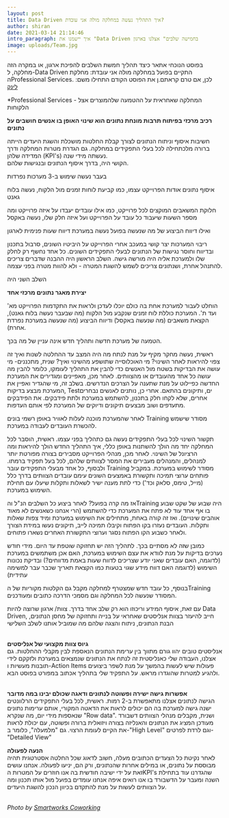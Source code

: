 ```yaml
---
layout: post
title: Data Driven איך התהליך נעשה במחלקה מולה אני עובדת?
author: shiran
date: 2021-03-14 21:14:46
intro_paragraph: איך יישמנו את "Data Driven בחמישה שלבים" אצלנו בארגון
image: uploads/Team.jpg
---
```

בפוסט הנוכחי אתאר כיצד תהליך חמשת השלבים להפיכת ארגון, או במקרה הזה מחלקה, ל-Data Driven התקיים בפועל  במחלקה מולה אני עובדת: מחלקת הProfessional Services. לכן, אם טרם קראתם.ן את הפוסט הקודם התחילו משם: [](https://shiran.tips/blog/%D7%97%D7%9E%D7%99%D7%A9%D7%94-%D7%A9%D7%9C%D7%91%D7%99%D7%9D-%D7%9C%D7%94%D7%A4%D7%99%D7%9B%D7%AA-%D7%94%D7%90%D7%A8%D7%92%D7%95%D7%9F-%D7%9Cdata-driven/)[לינק](https://shiran.tips/blog/%D7%97%D7%9E%D7%99%D7%A9%D7%94-%D7%A9%D7%9C%D7%91%D7%99%D7%9D-%D7%9C%D7%94%D7%A4%D7%99%D7%9B%D7%AA-%D7%94%D7%90%D7%A8%D7%92%D7%95%D7%9F-%D7%9Cdata-driven/)

\*Professional Services - המחלקה שאחראית על ההטמעה שלהמוצרים אצל הלקוחות

**רכיב מרכזי בפיתוח תרבות מונחת נתונים הוא שינוי האופן בו אנשים חושבים על נתונים**  <br>

חשיבות איסוף וניתוח הנתונים לצורך קבלת החלטות מושכלת והשגת היעדים הייתה ברורה מלכתחילה לכל בעלי התפקידים במחלקה. גם הגדרת מטרות המחלקה ודרך המדידה שלהן (KPI's) נעשתה מידי שנה. <br> הקושי היה, בדרך איסוף הנתונים ובנגישות שלהם.<br>

בעבר נעשה שימוש ב-3 מערכות נפרדות

איסוף נתונים אודות הפרוייקט עצמו, כמו קביעת לוחות זמנים מול הלקוח, נעשה בלוח גאנט

חלוקת המשאבים המוקצים לכל פרוייקט, כמו אילו עובדים יעבדו על איזה פרוייקט ומה מספר השעות שיעבוד כל עובד על הפרוייקט ועל איזה חלק שלו, נעשה באקסל

ואילו דיווח הביצוע של מה שנעשה בפועל נעשה במערכת דיווח שעות פנימית לארגון

ריבוי המערכות יצר קושי במעכב אחרי הפרוייקט על היביטיו השונים, סרבול בתכנון ובדיווח וחוסר נגישות של הנתונים לבעלי התפקידים השונים. כל אחד נחשף רק לחלק שלו ולמערכת אליה היה מורשה גישה. השלב הראשון היה ההבנה שדברים צריכים להתנהל אחרת, ושנתונים צריכים לשמש להשגת המטרה - ולא להוות מטרה בפני עצמה.

השלב השני היה

**יצירת מאגר נתונים מרכזי אחד**  <br>

הוחלט לעבור למערכת אחת בה כולם יוכלו לעדכן ולראות את התקדמות הפרוייקט מא' ועד ת'. המערכת כוללת לוח זמנים שנקבע מול הלקוח (מה שבעבר נעשה בלוח גאנט), הקצאת משאבים (מה שנעשה באקסל) ודיווח הביצוע (מה שנעשה במערכת נפרדת אחרת). 

הטמעה של מערכת חדשה ותהליך חדש אינה עניין של מה בכך.

ראשית, נעשה מחקר מקיף על מנת לנתח מה היה המצב עד ההחלטה לשנות ואיך זה צפוי להיראות לאחר השינוי? מי האוכלוסייה שתושפע מהשינוי ואיך? שנית, מתכננים- מי עושה את הבדיקות בשטח מול האנשים כדי להבין את התהליך לעומקו, כלומר להבין מה עושה כל אחד מהעובדים או מהצוותים. לאחר מכן, מאפיינים ומגדירים את המערכת החדשה כפיילוט על מנת שתענה על הצרכים הנדרשים. בשלב זה, מי שהגדיר ואפיין את המערכת מבצע בדיקות, Testים, ותיקונים בהתאם. אחרי כן, נותנים לאנשים נבחרים אחרים, שלא לקחו חלק בתכנון, להשתמש במערכת ולתת פידבקים. את הפידבקים מתעדפים ושוב מבצעים תיקונים ודיוקים של המערכת לפי אותם העדפות. 

לאחר שהמערכת מוכנה לעלות לאוויר באופן רשמי בונים Training מסודר שישמש להכשרת העובדים לעבודה במערכת. 

תקשור השינוי לכל בעלי התפקידים נעשה גם כתהליך בפני עצמו. ראשית, הוסבר לכל המחלקה יחד מה הולך להשתנות באופן כללי, איך התהליך החדש הולך להיראות ומה הרציונל של השינוי. לאחר מכן, מנהלי הפרוייקט מסבירים בצורה מפורטת יותר למנהלים, והמנהלים מעבירים את המסר לצוותים שלהם, לכל בעל תפקיד ברמתו. ולבסוף, כל אחד מבעלי התפקידים עובר Training מסודר לשימוש במערכת. במקביל פותחים ערוצי תמיכה ותקשורת באמצעים השונים עימם עובדים הצוותים בדרך כלל (מייל, טימס, סלאק וכד') כדי לתת מענה ישיר לשאלות ותקלות שיעלו עם תחילת השימוש במערכת.

אז מה קרה בפועל? לאחר ביצוע כל השלבים הנ"ל והTraining היה שבוע של שקט שבוע בו אף אחד עוד לא פתח את המערכת כדי להשתמש (הרי אנחנו כשאנשים לא מאוד אוהבים שינויים). ואז זה קורה באחת, מתחילים את השימוש במערכת ומיד צפות שאלות ותקלות. העובדים נעזרו בקו הפתוח וקיבלו תמיכה לייב, תיקונים נעשו במידת הצורך ולאחר כשבוע הקו הפתוח נסגר וערוצי התקשורת האחרים נשארו פתוחים. 

כמובן שזה לא מסתיים בכך. לתהליך הזה יש תחזוקה שוטפת עד היום. מידי חודש נערכים בדיקות על מנת לוודא את עצם השימוש במערכת, האם אכן משתמשים במערכת (לדוגמה, האם עובדים שאני יודע שצריכים לדווח שעות באמת מדווחים?) ובדיקת נכונות השימוש (לדוגמה האם דווח מידע שגוי בטעות כמו הקצאת תאריך שכבר עבר למשימה עתידית)

בנוסף, כל עובד חדש שמצטרף למחלקה מקבל גם הקלטות מקוריות של הTraining המסודר שנעשה לכל המחלקה וגם מסמכי הדרכה כתובים ומעודכנים.

עם זאת, איסוף המידע וריכוזו הוא רק שלב אחד בדרך. צוות/ ארגון שרוצה להיות Data Driven, חייב להיעזר בצוות אנליסטים שאחראי על בנייה ותחזוקה של מחסן הנתונים, הבנת הנתונים, ניתוח והצגה שלהם מה שמוביל אותנו לשלב השלישי<br><br>

**גיוס צוות מקצועי של אנליסטים**  <br>
אנליסטים טובים יהוו גורם מתווך בין ערימת הנתונים הנאספת לבין מקבלי ההחלטות. גם אצלנו, העבודה שלי כאנליסטית זה לנתח את הנתונים שנמצאים במערכת ולזקקם לידי תובנות מעשיות ו-Action Items פעולות שיש לעשות בהמשך על מנת לשפר ביצועים ולהגיע למטרות שהוגדרו מראש. על התפקיד שלי בתהליך אכתוב במפורט בפוסט הבא.
<br><br>

**אפשרות גישה ישירה ופשוטה לנתונים ודאגה שכולם יבינו במה מדובר** <br>
הגישה לנתונים אצלנו מתאפשרת ב-2 רמות. ראשית, לכל בעלי התפקידים הרלוונטים ישנה גישה למערכת בה הם יכולים לראות את הדאטה המקורי, אותם ערימות נתונים שנאספות מידי יום, מה שנקרא "Row data". ושנית, מקבלים מנהלי הצוותים דשבורד מעודכן המציג את הנתונים והאנליזה בצורה ויזואלית ברורה ופשוטה, עם יכולת לראות את הקיים לעומת הרצוי. גם "מלמעלה", כלומר ב-"High Level" וגם לרדת לפרטים- "Detailed View" 

**הנעה לפעולה** <br>
לאחר נקיטת כל הצעדים הכתובים מעלה, חשוב לדאוג שכל החלטה אסטרטגית תהיה מבוססת על נתונים, או במילים אחרות שהנתונים, ורק הם, יניעו  לפעולה. אנחנו עושים זאת על ידי ישיבה חודשית בה אנו חוזרים על המטרות הKPI's שהגדרנו עוד בתחילת השנה ומעבר על הדשבורד בו אנו רואים איפה אנחנו עומדים בפועל מול אותו תכנון ומה על הצוותים לעשות על מנת להתקדם בכיוון הנכון להשגת היעדים.
<br><br>

*Photo by [Smartworks Coworking](https://unsplash.com/@smartworkscoworking?utm_source=unsplash&utm_medium=referral&utm_content=creditCopyText)*
